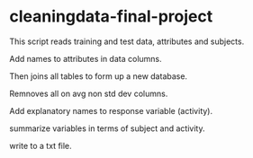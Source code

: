 cleaningdata-final-project
==========================

This script reads training and test data, attributes and subjects.

Add names to attributes in data columns.

Then joins all tables to form up a new database.

Remnoves all on avg non std dev columns.

Add explanatory names to response variable (activity).

summarize variables in terms of subject and activity.

write to a txt file.
